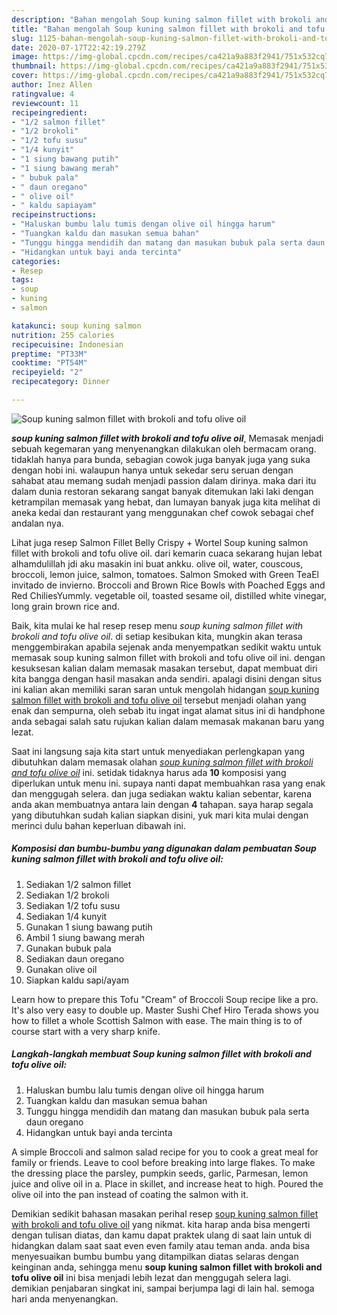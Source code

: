 ```yaml
---
description: "Bahan mengolah Soup kuning salmon fillet with brokoli and tofu olive oil yang sempurna"
title: "Bahan mengolah Soup kuning salmon fillet with brokoli and tofu olive oil yang sempurna"
slug: 1125-bahan-mengolah-soup-kuning-salmon-fillet-with-brokoli-and-tofu-olive-oil-yang-sempurna
date: 2020-07-17T22:42:19.279Z
image: https://img-global.cpcdn.com/recipes/ca421a9a883f2941/751x532cq70/soup-kuning-salmon-fillet-with-brokoli-and-tofu-olive-oil-foto-resep-utama.jpg
thumbnail: https://img-global.cpcdn.com/recipes/ca421a9a883f2941/751x532cq70/soup-kuning-salmon-fillet-with-brokoli-and-tofu-olive-oil-foto-resep-utama.jpg
cover: https://img-global.cpcdn.com/recipes/ca421a9a883f2941/751x532cq70/soup-kuning-salmon-fillet-with-brokoli-and-tofu-olive-oil-foto-resep-utama.jpg
author: Inez Allen
ratingvalue: 4
reviewcount: 11
recipeingredient:
- "1/2 salmon fillet"
- "1/2 brokoli"
- "1/2 tofu susu"
- "1/4 kunyit"
- "1 siung bawang putih"
- "1 siung bawang merah"
- " bubuk pala"
- " daun oregano"
- " olive oil"
- " kaldu sapiayam"
recipeinstructions:
- "Haluskan bumbu lalu tumis dengan olive oil hingga harum"
- "Tuangkan kaldu dan masukan semua bahan"
- "Tunggu hingga mendidih dan matang dan masukan bubuk pala serta daun oregano"
- "Hidangkan untuk bayi anda tercinta"
categories:
- Resep
tags:
- soup
- kuning
- salmon

katakunci: soup kuning salmon 
nutrition: 255 calories
recipecuisine: Indonesian
preptime: "PT33M"
cooktime: "PT54M"
recipeyield: "2"
recipecategory: Dinner

---
```



![Soup kuning salmon fillet with brokoli and tofu olive oil](https://img-global.cpcdn.com/recipes/ca421a9a883f2941/751x532cq70/soup-kuning-salmon-fillet-with-brokoli-and-tofu-olive-oil-foto-resep-utama.jpg)

<b><i>soup kuning salmon fillet with brokoli and tofu olive oil</i></b>, Memasak menjadi sebuah kegemaran yang menyenangkan dilakukan oleh bermacam orang. tidaklah hanya para bunda, sebagian cowok juga banyak juga yang suka dengan hobi ini. walaupun hanya untuk sekedar seru seruan dengan sahabat atau memang sudah menjadi passion dalam dirinya. maka dari itu dalam dunia restoran sekarang sangat banyak ditemukan laki laki dengan ketrampilan memasak yang hebat, dan lumayan banyak juga kita melihat di aneka kedai dan restaurant yang menggunakan chef cowok sebagai chef andalan nya.

Lihat juga resep Salmon Fillet Belly Crispy + Wortel Soup kuning salmon fillet with brokoli and tofu olive oil. dari kemarin cuaca sekarang hujan lebat alhamdulillah jdi aku masakin ini buat ankku. olive oil, water, couscous, broccoli, lemon juice, salmon, tomatoes. Salmon Smoked with Green TeaEl invitado de invierno. Broccoli and Brown Rice Bowls with Poached Eggs and Red ChiliesYummly. vegetable oil, toasted sesame oil, distilled white vinegar, long grain brown rice and.

Baik, kita mulai ke hal resep resep menu <i>soup kuning salmon fillet with brokoli and tofu olive oil</i>. di setiap kesibukan kita, mungkin akan terasa menggembirakan apabila sejenak anda menyempatkan sedikit waktu untuk memasak soup kuning salmon fillet with brokoli and tofu olive oil ini. dengan kesuksesan kalian dalam memasak masakan tersebut, dapat membuat diri kita bangga dengan hasil masakan anda sendiri. apalagi disini dengan situs ini kalian akan memiliki saran saran untuk mengolah hidangan <u>soup kuning salmon fillet with brokoli and tofu olive oil</u> tersebut menjadi olahan yang enak dan sempurna, oleh sebab itu ingat ingat alamat situs ini di handphone anda sebagai salah satu rujukan kalian dalam memasak makanan baru yang lezat.


Saat ini langsung saja kita start untuk menyediakan perlengkapan yang dibutuhkan dalam memasak olahan <u><i>soup kuning salmon fillet with brokoli and tofu olive oil</i></u> ini. setidak tidaknya harus ada <b>10</b> komposisi yang diperlukan untuk menu ini. supaya nanti dapat membuahkan rasa yang enak dan menggugah selera. dan juga sediakan waktu kalian sebentar, karena anda akan membuatnya antara lain dengan <b>4</b> tahapan. saya harap segala yang dibutuhkan sudah kalian siapkan disini, yuk mari kita mulai dengan merinci dulu bahan keperluan dibawah ini.

<!--inarticleads1-->

##### Komposisi dan bumbu-bumbu yang digunakan dalam pembuatan Soup kuning salmon fillet with brokoli and tofu olive oil:

1. Sediakan 1/2 salmon fillet
1. Sediakan 1/2 brokoli
1. Sediakan 1/2 tofu susu
1. Sediakan 1/4 kunyit
1. Gunakan 1 siung bawang putih
1. Ambil 1 siung bawang merah
1. Gunakan  bubuk pala
1. Sediakan  daun oregano
1. Gunakan  olive oil
1. Siapkan  kaldu sapi/ayam


Learn how to prepare this Tofu &#34;Cream&#34; of Broccoli Soup recipe like a pro. It&#39;s also very easy to double up. Master Sushi Chef Hiro Terada shows you how to fillet a whole Scottish Salmon with ease. The main thing is to of course start with a very sharp knife. 

<!--inarticleads2-->

##### Langkah-langkah membuat Soup kuning salmon fillet with brokoli and tofu olive oil:

1. Haluskan bumbu lalu tumis dengan olive oil hingga harum
1. Tuangkan kaldu dan masukan semua bahan
1. Tunggu hingga mendidih dan matang dan masukan bubuk pala serta daun oregano
1. Hidangkan untuk bayi anda tercinta


A simple Broccoli and salmon salad recipe for you to cook a great meal for family or friends. Leave to cool before breaking into large flakes. To make the dressing place the parsley, pumpkin seeds, garlic, Parmesan, lemon juice and olive oil in a. Place in skillet, and increase heat to high. Poured the olive oil into the pan instead of coating the salmon with it. 

Demikian sedikit bahasan masakan perihal resep <u>soup kuning salmon fillet with brokoli and tofu olive oil</u> yang nikmat. kita harap anda bisa mengerti dengan tulisan diatas, dan kamu dapat praktek ulang di saat lain untuk di hidangkan dalam saat saat even even family atau teman anda. anda bisa menyesuaikan bumbu bumbu yang ditampilkan diatas selaras dengan keinginan anda, sehingga menu <b>soup kuning salmon fillet with brokoli and tofu olive oil</b> ini bisa menjadi lebih lezat dan menggugah selera lagi. demikian penjabaran singkat ini, sampai berjumpa lagi di lain hal. semoga hari anda menyenangkan.
